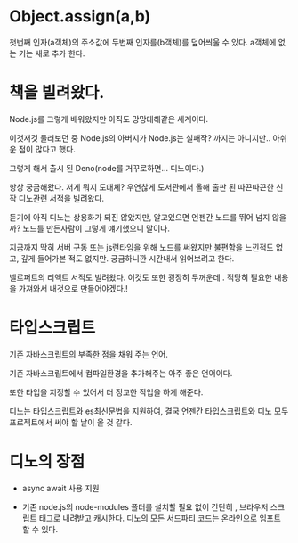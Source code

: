 # Object.assign(a,b)

첫번째 인자(a객체)의 주소값에 두번째 인자를(b객체)를 덮어씌울 수 있다. a객체에 없는 키는 새로 추가 한다.

# 책을 빌려왔다.

Node.js를 그렇게 배워왔지만 아직도 망망대해같은 세계이다.

이것저것 둘러보던 중 Node.js의 아버지가 Node.js는 실패작?
까지는 아니지만.. 아쉬운 점이 많다고 했다.

그렇게 해서 출시 된 Deno(node를 거꾸로하면... 디노이다.)

항상 궁금해왔다. 저게 뭐지 도대체? 우연찮게 도서관에서 올해 출판 된 따끈따끈한 신작 디노관련 서적을 빌려왔다.

듣기에 아직 디노는 상용화가 되진 않았지만, 알고있으면 언젠간 노드를 뛰어 넘지 않을까? 노드를 만든사람이 그렇게 얘기했으니 말이다.

지금까지 딱히 서버 구동 또는 js런타임을 위해 노드를 써왔지만 불편함을 느낀적도 없고, 깊게 들어가본 적도 없지만. 궁금하니깐 시간내서 읽어보려고 한다.

벨로퍼트의 리액트 서적도 빌려왔다. 이것도 또한 굉장히 두꺼운데 . 적당히 필요한 내용을 가져와서 내것으로 만들어야겠다.!

# 타입스크립트

기존 자바스크립트의 부족한 점을 채워 주는 언어.

기존 자바스크립트에서 컴파일환경을 추가해주는 아주 좋은 언어이다.

또한 타입을 지정할 수 있어서 더 정교한 작업을 하게 해준다.

디노는 타입스크립트와 es최신문법을 지원하여, 결국 언젠간 타입스크립트와 디노 모두 프로젝트에서 써야 할 날이 올 것 같다.

# 디노의 장점

- async await 사용 지원

- 기존 node.js의 node-modules 폴더를 설치할 필요 없이 간단히 , 브라우저 스크립트 태그로 내려받고 캐시한다.
  디노의 모든 서드파티 코드는 온라인으로 임포트 할 수 있다.

